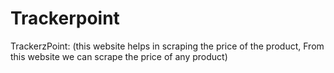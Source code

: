 # Trackerpoint
TrackerzPoint: (this website helps in scraping the price of the product, From this website we can scrape the price of any product) 
